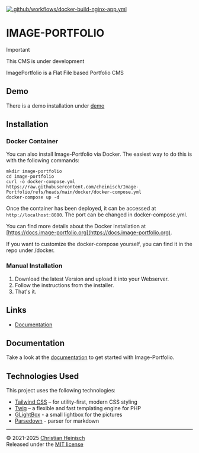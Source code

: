 [![.github/workflows/docker-build-nginx-app.yml](https://github.com/cheinisch/Image-Portfolio/actions/workflows/docker-build-nginx-app.yml/badge.svg?branch=main)](https://github.com/cheinisch/Image-Portfolio/actions/workflows/docker-build-nginx-app.yml)

# IMAGE-PORTFOLIO

> [!IMPORTANT]
> This CMS is under development

ImagePortfolio is a Flat File based Portfolio CMS

## Demo

There is a demo installation under [demo](https://demo.image-portfolio.org)

## Installation

### Docker Container

You can also install Image-Portfolio via Docker. The easiest way to do this is with the following commands:
```
mkdir image-portfolio
cd image-portfolio
curl -o docker-compose.yml https://raw.githubusercontent.com/cheinisch/Image-Portfolio/refs/heads/main/docker/docker-compose.yml
docker-compose up -d
```

Once the container has been deployed, it can be accessed at `http://localhost:8080`. The port can be changed in docker-compose.yml.

You can find more details about the Docker installation at [https://docs.image-portfolio.org](https://docs.image-portfolio.org).

If you want to customize the docker-compose yourself, you can find it in the repo under /docker.

### Manual Installation

1. Download the latest Version and upload it into your Webserver.
2. Follow the instructions from the installer.
3. That's it.

## Links

- [Documentation](https://docs.image-portfolio.org)

## Documentation

Take a look at the [documentation](https://docs.image-portfolio.org) to get started with Image-Portfolio.

## Technologies Used

This project uses the following technologies:

- [Tailwind CSS](https://tailwindcss.com/) – for utility-first, modern CSS styling
- [Twig](https://twig.symfony.com/) – a flexible and fast templating engine for PHP
- [GLightBox](https://github.com/biati-digital/glightbox) - a small lightbox for the pictures
- [Parsedown](https://github.com/erusev/parsedown) - parser for markdown
---

© 2021-2025 [Christian Heinisch](https://heimfisch.de)  
Released under the [MIT license](https://image-portfolio.org/license)
